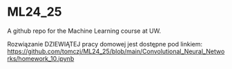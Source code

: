 # ML24_25
A github repo for the Machine Learning course at UW.

Rozwiązanie DZIEWIĄTEJ pracy domowej jest dostępne pod linkiem:
https://github.com/tomczj/ML24_25/blob/main/Convolutional_Neural_Networks/homework_10.ipynb